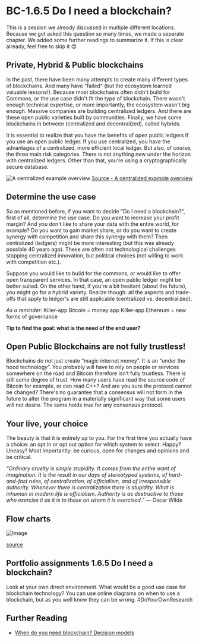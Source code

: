 # BC-1.6.5 Do I need a blockchain? 

This is a session we already discussed in multiple different locations. Because we got asked this question so many times, we made a separate chapter. We added some further readings to summarize it. If this is clear already,  feel free to skip it 😊 


## Private, Hybrid & Public blockchains
In the past, there have been many attempts to create many different types of blockchains. And many have "failed" (but the ecosystem learned valuable lessons!). Because most blockchains often didn't build for Commons, or the use case didn't fit the type of blockchain. There wasn't enough technical expertise, or more importantly, the ecosystem wasn't big enough. Massive companies are building centralized ledgers. And there are these open public varieties built by communities. Finally, we have some blockchains in between (centralized and decentralized), called hybrids. 

It is essential to realize that you have the benefits of open public ledgers if you use an open public ledger. If you use centralized, you have the advantages of a centralized, more efficient local ledger. But also, of course, the three main risk categories. There is not anything new under the horizon with centralized ledgers. Other than that, you're using a cryptographically secure database.

![A centralized example overview](https://101blockchains.com/wp-content/uploads/2018/10/Do_you_need_a_Blockchain.png)
[Source - A centralized example overview](https://101blockchains.com/do-you-need-a-blockchain/)


## Determine the use case
So as mentioned before, if you want to decide "Do I need a blockchain?", first of all, determine the use case. Do you want to increase your profit margin? And you don't like to share your data with the entire world, for example? Do you want to gain market share, or do you want to create synergy with competition and share this synergy with them? Then centralized (ledgers) might be more interesting (but this was already possible 40 years ago). These are often not technological challenges stopping centralized innovation, but political choices (not willing to work with competition etc.).

Suppose you would like to build for the commons, or would like to offer open transparent services. In that case, an open public ledger might be better suited. On the other hand, if you're a bit hesitant (about the future), you might go for a hybrid variety. Realize though: all the aspects and trade-offs that apply to ledger's are still applicable  (centralized vs. decentralized).

*As a reminder:*
Killer-app Bitcoin = money app
Killer-app Ethereum = new forms of governance

**Tip to find the goal: what is the need of the end user?** 

## Open Public Blockchains are not fully trustless! 

Blockchains do not just create “magic internet money”. It is an “under the hood technology”. You probably will have to rely on people or services somewhere on the road and Bitcoin therefore isn’t fully trustless. There is still some degree of trust. How many users have read the source code of Bitcoin for example, or can read C++? And are you sure the protocol cannot be changed? There's no guarantee that a consensus will not form in the future to alter the program in a materially significant way that some users will not desire. The same holds true for any consensus protocol.


## Your live, your choice
The beauty is that it is entirely up to you. For the first time you actually have a choice:  an opt in or opt out option for which system to select. Happy? Uneasy? Most importantly: be curious, open for changes and opinions and be critical. 

*“Ordinary cruelty is simple stupidity. It comes from the entire want of imagination. It is the result in our days of stereotyped systems, of hard-and-fast rules, of centralization, of officialism, and of irresponsible authority. Whenever there is centralization there is stupidity. What is inhuman in modern life is officialism. Authority is as destructive to those who exercise it as it is to those on whom it is exercised.”* ― Oscar Wilde


## Flow charts 
![Image]( https://assets.weforum.org/editor/large_OeXGTcz-8SCtLvtYH0ZbcHLr2wOJFza2triR1eqKbTU.png)

[source](https://assets.weforum.org/editor/large_OeXGTcz-8SCtLvtYH0ZbcHLr2wOJFza2triR1eqKbTU.png)


## Portfolio assignments 1.6.5 Do I need a blockchain? 

Look at your own direct environment. What would be a good use case for blockchain technology? You can use online diagrams on when to use a blockchain, but as you well know they can be wrong. #DoYourOwnResearch


## Further Reading 
* [When do you need blockchain? Decision models](https://medium.com/@sbmeunier/when-do-you-need-blockchain-decision-models-a5c40e7c9ba1)



